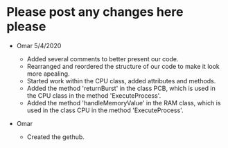 # Please post any changes here please

- Omar 5/4/2020
  - Added several comments to better present our code.
  - Rearranged and reordered the structure of our code to make it look more apealing.
  - Started work within the CPU class, added attributes and methods.
  - Added the method 'returnBurst' in the class PCB, which is used in the CPU class in the method 'ExecuteProcess'.
  - Added the method 'handleMemoryValue' in the RAM class, which is used in the class CPU in the method 'ExecuteProcess'.

- Omar
  - Created the gethub.
